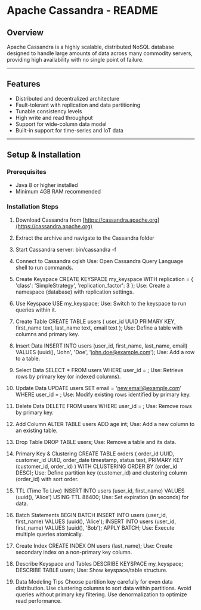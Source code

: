 # Apache Cassandra - README

## Overview
Apache Cassandra is a highly scalable, distributed NoSQL database designed to handle large amounts of data across many commodity servers, providing high availability with no single point of failure.

---

## Features
- Distributed and decentralized architecture
- Fault-tolerant with replication and data partitioning
- Tunable consistency levels
- High write and read throughput
- Support for wide-column data model
- Built-in support for time-series and IoT data

---

## Setup & Installation

### Prerequisites
- Java 8 or higher installed
- Minimum 4GB RAM recommended

### Installation Steps

1. Download Cassandra from [https://cassandra.apache.org](https://cassandra.apache.org)
2. Extract the archive and navigate to the Cassandra folder
3. Start Cassandra server:
   bin/cassandra -f

1. Connect to Cassandra
cqlsh <hostname> <port>
Use: Open Cassandra Query Language shell to run commands.

2. Create Keyspace
CREATE KEYSPACE my_keyspace WITH replication = {
  'class': 'SimpleStrategy',
  'replication_factor': 3
};
Use: Create a namespace (database) with replication settings.

3. Use Keyspace
USE my_keyspace;
Use: Switch to the keyspace to run queries within it.

4. Create Table
CREATE TABLE users (
  user_id UUID PRIMARY KEY,
  first_name text,
  last_name text,
  email text
);
Use: Define a table with columns and primary key.

5. Insert Data
INSERT INTO users (user_id, first_name, last_name, email)
VALUES (uuid(), 'John', 'Doe', 'john.doe@example.com');
Use: Add a row to a table.

6. Select Data
SELECT * FROM users WHERE user_id = <some-uuid>;
Use: Retrieve rows by primary key (or indexed columns).

7. Update Data
UPDATE users SET email = 'new.email@example.com' WHERE user_id = <some-uuid>;
Use: Modify existing rows identified by primary key.

8. Delete Data
DELETE FROM users WHERE user_id = <some-uuid>;
Use: Remove rows by primary key.

9. Add Column
ALTER TABLE users ADD age int;
Use: Add a new column to an existing table.

10. Drop Table
DROP TABLE users;
Use: Remove a table and its data.

11. Primary Key & Clustering
CREATE TABLE orders (
  order_id UUID,
  customer_id UUID,
  order_date timestamp,
  status text,
  PRIMARY KEY (customer_id, order_id)
) WITH CLUSTERING ORDER BY (order_id DESC);
Use: Define partition key (customer_id) and clustering column (order_id) with sort order.

12. TTL (Time To Live)
INSERT INTO users (user_id, first_name) VALUES (uuid(), 'Alice') USING TTL 86400;
Use: Set expiration (in seconds) for data.

13. Batch Statements
BEGIN BATCH
  INSERT INTO users (user_id, first_name) VALUES (uuid(), 'Alice');
  INSERT INTO users (user_id, first_name) VALUES (uuid(), 'Bob');
APPLY BATCH;
Use: Execute multiple queries atomically.

14. Create Index
CREATE INDEX ON users (last_name);
Use: Create secondary index on a non-primary key column.

15. Describe Keyspace and Tables
DESCRIBE KEYSPACE my_keyspace;
DESCRIBE TABLE users;
Use: Show keyspace/table structure.

16. Data Modeling Tips
Choose partition key carefully for even data distribution.
Use clustering columns to sort data within partitions.
Avoid queries without primary key filtering.
Use denormalization to optimize read performance.

